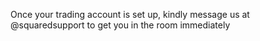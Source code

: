 Once your trading account is set up, kindly message us at @squaredsupport to get you in the room immediately